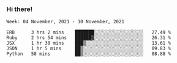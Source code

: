 ### Hi there!

<!--START_SECTION:waka-->
```text
Week: 04 November, 2021 - 10 November, 2021

ERB      3 hrs 2 mins    ███████░░░░░░░░░░░░░░░░░░   27.49 % 
Ruby     2 hrs 54 mins   ██████▓░░░░░░░░░░░░░░░░░░   26.31 % 
JSX      1 hr 30 mins    ███▒░░░░░░░░░░░░░░░░░░░░░   13.61 % 
JSON     1 hr 5 mins     ██▒░░░░░░░░░░░░░░░░░░░░░░   09.83 % 
Python   58 mins         ██▒░░░░░░░░░░░░░░░░░░░░░░   08.88 % 
```
<!--END_SECTION:waka-->
